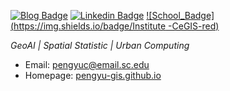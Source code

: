 [![Blog Badge](https://img.shields.io/badge/Web-PengyuChen-black)](https://pengyu-gis.github.io/)
[![Linkedin Badge](https://img.shields.io/badge/-PengyuChen-blue?style=flat-square&logo=Linkedin&logoColor=white&link=http://linkedin.com/in/pengyu-chen-a07973181/)](http://linkedin.com/in/pengyu-chen-a07973181/)
[![School_Badge](https://img.shields.io/badge/Institute -CeGIS-red)](https://sc.edu/study/colleges_schools/artsandsciences/geography/research/cegis/)


*GeoAI | Spatial Statistic | Urban Computing* 

- Email: pengyuc@email.sc.edu
- Homepage: [pengyu-gis.github.io](https://pengyu-gis.github.io/)
